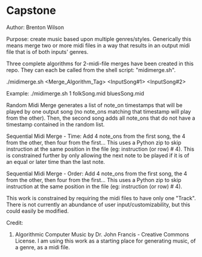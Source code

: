 # Capstone

Author: Brenton Wilson

Purpose: create music based upon multiple genres/styles. Generically this means merge two or more midi files 
in a way that results in an output midi file that is of both inputs' genres.

Three complete algorithms for 2-midi-file merges have been created in this repo. They can each be called from the shell script: "midimerge.sh".

./midimerge.sh <Merge_Algorithm_Tag> <InputSong#1> <InputSong#2>

Example:
./midimerge.sh 1 folkSong.mid bluesSong.mid

Random Midi Merge generates a list of note_on timestamps that will be played by one output song (no note_ons matching that timestamp will play from the other). Then, the second song adds all note_ons that do not have a timestamp contained in the random list.

Sequential Midi Merge - Time: Add 4 note_ons from the first song, the 4 from the other, then four from the first... This uses a Python zip to skip instruction at the same position in the file (eg: instruction (or row) # 4). This is constrained further by only allowing the next note to be played if it is of an equal or later time than the last note.

Sequential Midi Merge - Order: Add 4 note_ons from the first song, the 4 from the other, then four from the first... This uses a Python zip to skip instruction at the same position in the file (eg: instruction (or row) # 4).

This work is constrained by requiring the midi files to have only one "Track". There is not currently an abundance of user input/customizability, but this could easily be modified.

Credit: 
1) Algorithmic Computer Music by Dr. John Francis - Creative Commons License.
	I am using this work as a starting place for generating music, of a genre, as a midi file.
